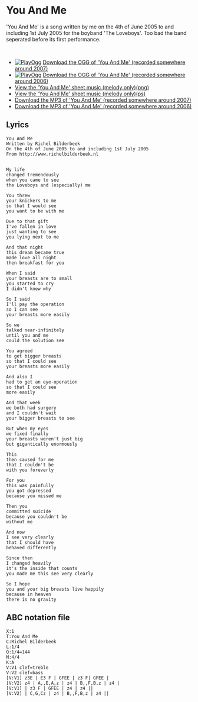 # You And Me

'You And Me' is a song written by me on the 4th of June 2005 to and
including 1st July 2005 for the boyband 'The Loveboys'. Too bad the band
seperated before its first performance.

 

 * [![PlayOgg](http://static.fsf.org/playogg/Play_ogg_80x15.png "I support PlayOgg!")](http://playogg.org) [Download the OGG of 'You And Me' (recorded somewhere around 2007)](http://www.richelbilderbeek.nl/CD06_18YouAndMe.ogg)
 * [![PlayOgg](http://static.fsf.org/playogg/Play_ogg_80x15.png "I support PlayOgg!")](http://playogg.org) [Download the OGG of 'You And Me' (recorded somewhere around 2006)](http://www.richelbilderbeek.nl/CD05_18YouAndMe.ogg)
 * [View the 'You And Me' sheet music (melody only)(png)](YouAndMe.png)
 * [View the 'You And Me' sheet music (melody only)(ps)](YouAndMe.ps)
 * [Download the MP3 of 'You And Me' (recorded somewhere around 2007)](http://www.richelbilderbeek.nl/CD06_18YouAndMe.mp3)
 * [Download the MP3 of 'You And Me' (recorded somewhere around 2006)](http://www.richelbilderbeek.nl/CD05_18YouAndMe.mp3)

## Lyrics

```
You And Me
Written by Richel Bilderbeek
On the 4th of June 2005 to and including 1st July 2005 
From http://www.richelbilderbeek.nl


My life 
changed tremendously 
when you came to see 
the Loveboys and (especially) me 

You threw 
your knickers to me 
so that I would see 
you want to be with me 

Due to that gift 
I've fallen in love 
just wanting to see 
you lying next to me 

And that night 
this dream became true 
made love all night 
then breakfast for you 

When I said 
your breasts are to small 
you started to cry 
I didn't knew why 

So I said 
I'll pay the operation 
so I can see 
your breasts more easily 

So we
talked near-infinitely
until you and me
could the solution see

You agreed 
to get bigger breasts
so that I could see
your breasts more easily

And also I
had to get an eye-operation
so that I could see
more easily

And that week
we both had surgery
and I couldn't wait
your bigger breasts to see

But when my eyes
we fixed finally
your breasts weren't just big
but gigantically enormously

This
then caused for me
that I couldn't be
with you foreverly

For you
this was painfully
you got depressed
because you missed me

Then you
committed suicide
because you couldn't be
without me

And now
I see very clearly
that I should have
behaved differently

Since then
I changed heavily
it's the inside that counts
you made me this see very clearly

So I hope
you and your big breasts live happily
because in heaven
there is no gravity
```

## ABC notation file


```
X:1
T:You And Me
C:Richel Bilderbeek
L:1/4
Q:1/4=144
M:4/4
K:A
V:V1 clef=treble
V:V2 clef=bass
[V:V1] z3E | E3 F | GFEE | z3 F| GFEE |
[V:V2] z4 | A,,E,A,z | z4 | B,,F,B,z | z4 |
[V:V1] | z3 F | GFEE | z4 | z4 ||
[V:V2] | C,G,Cz | z4 | B,,F,B,z | z4 ||
```